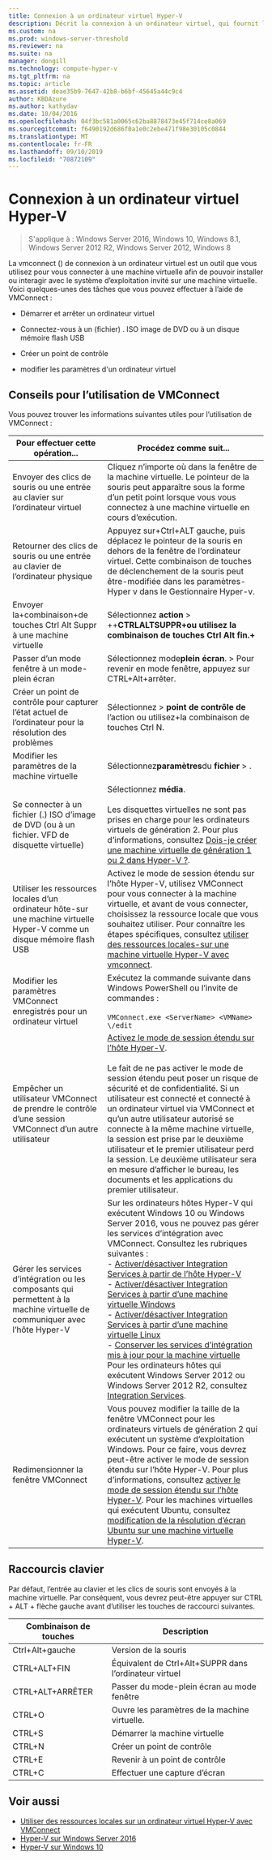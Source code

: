 ```yaml
---
title: Connexion à un ordinateur virtuel Hyper-V
description: Décrit la connexion à un ordinateur virtuel, qui fournit l’accès à distance à un ordinateur virtuel. Contient des détails sur la façon d’effectuer des tâches courantes, comme envoyer Ctrl-Alt-Suppr à la machine virtuelle.
ms.custom: na
ms.prod: windows-server-threshold
ms.reviewer: na
ms.suite: na
manager: dongill
ms.technology: compute-hyper-v
ms.tgt_pltfrm: na
ms.topic: article
ms.assetid: deae35b9-7647-42b8-b6bf-45645a44c9c4
author: KBDAzure
ms.author: kathydav
ms.date: 10/04/2016
ms.openlocfilehash: 04f3bc581a0065c62ba8878473e45f714ce8a069
ms.sourcegitcommit: f6490192d686f0a1e0c2ebe471f98e30105c0844
ms.translationtype: MT
ms.contentlocale: fr-FR
ms.lasthandoff: 09/10/2019
ms.locfileid: "70872109"
---
```

# <a name="hyper-v-virtual-machine-connection"></a>Connexion à un ordinateur virtuel Hyper-V

>S'applique à : Windows Server 2016, Windows 10, Windows 8.1, Windows Server 2012 R2, Windows Server 2012, Windows 8

La vmconnect \(\) de connexion à un ordinateur virtuel est un outil que vous utilisez pour vous connecter à une machine virtuelle afin de pouvoir installer ou interagir avec le système d’exploitation invité sur une machine virtuelle. Voici quelques-unes des tâches que vous pouvez effectuer à l’aide de VMConnect :  
  
-   Démarrer et arrêter un ordinateur virtuel  
  
-   Connectez-vous à un \(fichier\) . ISO image de DVD ou à un disque mémoire flash USB  
  
-   Créer un point de contrôle  
  
-   modifier les paramètres d'un ordinateur virtuel  
    
## <a name="tips-for-using-vmconnect"></a>Conseils pour l’utilisation de VMConnect  
Vous pouvez trouver les informations suivantes utiles pour l’utilisation de VMConnect :  
  
|Pour effectuer cette opération...|Procédez comme suit...|  
|---------------|------------|  
|Envoyer des clics de souris ou une entrée au clavier sur l’ordinateur virtuel|Cliquez n’importe où dans la fenêtre de la machine virtuelle. Le pointeur de la souris peut apparaître sous la forme d’un petit point lorsque vous vous connectez à une machine virtuelle en cours d’exécution.|  
|Retourner des clics de souris ou une entrée au clavier de l’ordinateur physique|Appuyez sur\+Ctrl\+ALT gauche, puis déplacez le pointeur de la souris en dehors de la fenêtre de l’ordinateur virtuel. Cette combinaison de touches de déclenchement de la souris peut être\-modifiée dans les paramètres\-Hyper v dans le Gestionnaire Hyper-v.|  
|Envoyer la\+combinaison\+de touches Ctrl Alt Suppr à une machine virtuelle|Sélectionnez **action** > \+\+**CTRLALTSUPPR\+ou utilisez la combinaison de touches Ctrl Alt fin.\+**|  
|Passer d’un mode fenêtre à un mode\-plein écran|Sélectionnez mode**plein écran**. >  Pour revenir en mode fenêtre, appuyez sur CTRL\+Alt\+arrêter.|  
|Créer un point de contrôle pour capturer l’état actuel de l’ordinateur pour la résolution des problèmes|Sélectionnez > **point de contrôle de** l’action ou utilisez\+la combinaison de touches Ctrl N.|  
|Modifier les paramètres de la machine virtuelle|Sélectionnez**paramètres**du **fichier** > .|  
|Se connecter à un fichier \(.\) ISO d’image de DVD \(ou à un fichier. VFD de disquette virtuelle\)|Sélectionnez **média**.<br /><br />Les disquettes virtuelles ne sont pas prises en charge pour les ordinateurs virtuels de génération 2. Pour plus d’informations, consultez [Dois-je créer une machine virtuelle de génération 1 ou 2 dans Hyper-V ?](../plan/Should-I-create-a-generation-1-or-2-virtual-machine-in-Hyper-V.md).|  
|Utiliser les ressources locales d’un ordinateur hôte\-sur une machine virtuelle Hyper-V comme un disque mémoire flash USB|Activez le mode de session étendu sur l’hôte Hyper-V, utilisez VMConnect pour vous connecter à la machine virtuelle, et avant de vous connecter, choisissez la ressource locale que vous souhaitez utiliser. Pour connaître les étapes spécifiques, consultez [utiliser des ressources locales\-sur une machine virtuelle Hyper-V avec vmconnect](Use-local-resources-on-Hyper-V-virtual-machine-with-VMConnect.md).|  
|Modifier les paramètres VMConnect enregistrés pour un ordinateur virtuel|Exécutez la commande suivante dans Windows PowerShell ou l’invite de commandes :<br /><br />`VMConnect.exe <ServerName> <VMName> \/edit`|  
|Empêcher un utilisateur VMConnect de prendre le contrôle d’une session VMConnect d’un autre utilisateur|[Activez le mode de session étendu sur l’hôte Hyper-V](Use-local-resources-on-Hyper-V-virtual-machine-with-VMConnect.md#turn-on-enhanced-session-mode-on-a-hyper-v-host).<br /><br />Le fait de ne pas activer le mode de session étendu peut poser un risque de sécurité et de confidentialité. Si un utilisateur est connecté et connecté à un ordinateur virtuel via VMConnect et qu’un autre utilisateur autorisé se connecte à la même machine virtuelle, la session est prise par le deuxième utilisateur et le premier utilisateur perd la session. Le deuxième utilisateur sera en mesure d’afficher le bureau, les documents et les applications du premier utilisateur.|
|Gérer les services d’intégration ou les composants qui permettent à la machine virtuelle de communiquer avec l’hôte Hyper-V| Sur les ordinateurs hôtes Hyper-V qui exécutent Windows 10 ou Windows Server 2016, vous ne pouvez pas gérer les services d’intégration avec VMConnect. Consultez les rubriques suivantes : <br />- [Activer/désactiver Integration Services à partir de l’hôte Hyper-V](https://msdn.microsoft.com/virtualization/hyperv_on_windows/user_guide/managing_ics) <br />- [Activer/désactiver Integration Services à partir d’une machine virtuelle Windows](https://msdn.microsoft.com/virtualization/hyperv_on_windows/user_guide/managing_ics#manage-integration-services-from-guest-os-windows)<br />- [Activer/désactiver Integration Services à partir d’une machine virtuelle Linux](https://msdn.microsoft.com/virtualization/hyperv_on_windows/user_guide/managing_ics#manage-integration-services-from-guest-os-linux) <br />- [Conserver les services d’intégration mis à jour pour la machine virtuelle](https://msdn.microsoft.com/virtualization/hyperv_on_windows/user_guide/managing_ics#integration-service-maintenance)  <br />Pour les ordinateurs hôtes qui exécutent Windows Server 2012 ou Windows Server 2012 R2, consultez [Integration Services](https://technet.microsoft.com/library/dn798297(v=ws.11).aspx).|
|Redimensionner la fenêtre VMConnect|Vous pouvez modifier la taille de la fenêtre VMConnect pour les ordinateurs virtuels de génération 2 qui exécutent un système d’exploitation Windows. Pour ce faire, vous devrez peut-être activer le mode de session étendu sur l’hôte Hyper-V. Pour plus d’informations, consultez [activer le mode de session étendu sur l’hôte Hyper-V](Use-local-resources-on-Hyper-V-virtual-machine-with-VMConnect.md#turn-on-enhanced-session-mode-on-a-hyper-v-host). Pour les machines virtuelles qui exécutent Ubuntu, consultez [modification de la résolution d’écran Ubuntu sur une machine virtuelle Hyper-V](https://blogs.msdn.microsoft.com/virtual_pc_guy/2014/09/19/changing-ubuntu-screen-resolution-in-a-hyper-v-vm/).|


## <a name="keyboard-shortcuts"></a>Raccourcis clavier  
Par défaut, l’entrée au clavier et les clics de souris sont envoyés à la machine virtuelle. Par conséquent, vous devrez peut-être appuyer sur CTRL + ALT + flèche gauche avant d’utiliser les touches de raccourci suivantes. 

|Combinaison de touches|Description|  
|-------------------|---------------|  
|Ctrl\+Alt\+gauche|Version de la souris|  
|CTRL\+ALT\+FIN|Équivalent de Ctrl\+Alt\+SUPPR dans l’ordinateur virtuel|  
|CTRL\+ALT\+ARRÊTER|Passer du mode\-plein écran au mode fenêtre|  
|CTRL\+O|Ouvre les paramètres de la machine virtuelle.|  
|CTRL\+S|Démarrer la machine virtuelle|  
|CTRL\+N|Créer un point de contrôle|  
|CTRL\+E|Revenir à un point de contrôle|  
|CTRL\+C|Effectuer une capture d’écran|  

## <a name="see-also"></a>Voir aussi  
-   [Utiliser des ressources locales sur un ordinateur virtuel Hyper-V avec VMConnect](Use-local-resources-on-Hyper-V-virtual-machine-with-VMConnect.md)  
-   [Hyper-V sur Windows Server 2016](../Hyper-V-on-Windows-Server.md)  
-   [Hyper-V sur Windows 10](https://msdn.microsoft.com/virtualization/hyperv_on_windows/windows_welcome)  
  
  
